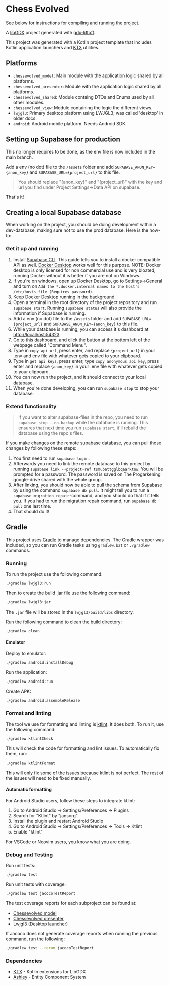 # Chess Evolved

See below for instructions for compiling and running the project.

A [libGDX](https://libgdx.com/) project generated with [gdx-liftoff](https://github.com/libgdx/gdx-liftoff).

This project was generated with a Kotlin project template that includes Kotlin application launchers and [KTX](https://libktx.github.io/) utilities.

## Platforms

- `chessevolved_model`: Main module with the application logic shared by all platforms.
- `chessevolved_presenter`: Module with the application logic shared by all platforms.
- `chessevolved_shared`: Module containg DTOs and Enums used by all other modules.
- `chessevolved_view`: Module containing the logic the different views.
- `lwjgl3`: Primary desktop platform using LWJGL3; was called 'desktop' in older docs.
- `android`: Android mobile platform. Needs Android SDK.

## Setting up Supabase for production

This no longer requires to be done, as the env file is now included in the main branch.

Add a env (no dot) file to the `/assets` folder and add `SUPABASE_ANON_KEY={anon_key}` and `SUPABASE_URL={project_url}` to this file.
> You should replace "{anon_key}" and "{project_url}" with the key and url you find under Project Settings->Data API on supabase.

That's it!

## Creating a local Supabase database

When working on the project, you should be doing development within a dev-database, making sure not to use the prod database. Here is the how-to:

### Get it up and running

1. Install [Supabase CLI](https://supabase.com/docs/guides/local-development/cli/getting-started). This guide tells you to install a docker compatible API as well. [Docker Desktop](https://docs.docker.com/desktop/) works well for this purpose. NOTE: Docker desktop is only licensed for non commercial use and is very bloated, running Docker without it is better if you are not on Windows.
2. If you're on windows, open up Docker Desktop, go to Settings->General and turn on `Add the *.docker.internal names to the host's /etc/hosts file (Requires password)`.
3. Keep Docker Desktop running in the background.
4. Open a terminal in the root directory of the project repository and run `supabase start`. Running `supabase status` will also provide the information if Supabase is running.
5. Add a env (no dot) file to the `/assets` folder and add `SUPABASE_URL={project_url}` and `SUPABASE_ANON_KEY={anon_key}` to this file.
6. While your database is running, you can access it's dashboard at <http://localhost:54323>.
7. Go to this dashboard, and click the button at the bottom left of the webpage called "Command Menu".
8. Type in `copy api url`, press enter, and replace `{project_url}` in your .env and env file with whatever gets copied to your clipboard.
9. Type in `get api keys`, press enter, type `copy anonymous api key`, press enter and replace `{anon_key}` in your .env file with whatever gets copied to your clipboard.
10. You can now run the project, and it should connect to your local database.
11. When you're done developing, you can run `supabase stop` to stop your database.

### Extend functionality

> If you want to alter supabase-files in the repo, you need to run `supabase stop --no-backup` while the database is running. This ensures that next time you run `supabase start`, it'll rebuild the database using the repo's files.

If you make changes on the remote supabase database, you can pull those changes by following these steps:

1. You first need to run `supabase login`.
2. Afterwards you need to link the remote database to this project by running `supabase link --project-ref tsmubattgglbqaarktnw`. You will be prompted for a password. The password is saved on The Progarkening google-drive shared with the whole group.
3. After linking, you should now be able to pull the schema from Supabase by using the command `supabase db pull`. It might tell you to run a `supabase migration repair`-command, and you should do that if it tells you. If you had to run the migration repair command, run `supabase db pull` one last time.
4. That should do it!

## Gradle

This project uses [Gradle](https://gradle.org/) to manage dependencies.
The Gradle wrapper was included, so you can run Gradle tasks using `gradlew.bat` or `./gradlew` commands.

### Running

To run the project use the following command:

```bash
./gradlew lwjgl3:run
```

Then to create the build .jar file use the following command:

```bash
./gradlew lwjgl3:jar
```

The `.jar` file will be stored in the `lwjgl3/build/libs` directory.

Run the following command to clean the build directory:

```bash
./gradlew clean
```

#### Emulator

Deploy to emulator:

```bash
./gradlew android:installDebug
```

Run the application:

```bash
./gradlew android:run
```

Create APK:

```bash
./gradlew android:assembleRelease
```

### Format and linting

The tool we use for formatting and linting is [ktlint](https://ktlint.github.io/). It does both. To run it, use the following command:

```bash
./gradlew ktlintCheck
```

This will check the code for formatting and lint issues. To automatically fix them, run:

```bash
./gradlew ktlintFormat
```

This will only fix some of the issues because ktlint is not perfect. The rest of the issues will need to be fixed manually.

#### Automatic formatting

For Android Studio users, follow these steps to integrate ktlint:

1. Go to Android Studio → Settings/Preferences → Plugins
2. Search for "Ktlint" by "jansorg"
3. Install the plugin and restart Android Studio
4. Go to Android Studio → Settings/Preferences → Tools → Ktlint
5. Enable "ktlint"

For VSCode or Neovim users, you know what you are doing.

### Debug and Testing

Run unit tests:

```bash
./gradlew test
```

Run unit tests with coverage:

```bash
./gradlew test jacocoTestReport
```

The test coverage reports for each subproject can be found at:
- [Chessevolved model](chessevolved_model/build/reports/jacoco/test/html/index.html)
- [Chessevolved presenter](chessevolved_presenter/build/reports/jacoco/test/html/index.html)
- [Lwjgl3 (Desktop launcher)](lwjgl3/build/reports/jacoco/test/html/index.html)

If Jacoco does not generate coverage reports when running the previous command, run the following:

```bash
./gradlew test --rerun jacocoTestReport
```

### Dependencies

- [KTX](https://libktx.github.io/) - Kotlin extensions for LibGDX
- [Ashley](https://github.com/libgdx/ashley) - Entity Component System
